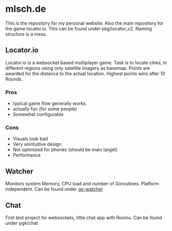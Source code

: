 # mlsch.de 
This is the repository for my personal website.
Also the main repository for the game locator.io. 
This can be found under pkg/locator_v2. 
Naming structure is a mess. 

## Locator.io 
Locator.io is a websocket based multiplayer game.
Task is to locate cities, in different regions using only satellite imagery as basemap.
Points are awarded for the distance to the actual location. Highest points wins after 10 Rounds.

### Pros

- typical game flow generally works.
- actually fun (for some people)
- Somewhat configurable

### Cons
- Visuals look bad
- Very unintuitive design
- Not optimized for phones (should be main target)
- Performance 

## Watcher 
Monitors system Memory, CPU load and number of Goroutines. Platform independent. 
Can be found under [go-watcher](https://github.com/Timahawk/go_watcher)

## Chat
First test project for websockets, little chat app with Rooms. Can be found under pgk/chat

